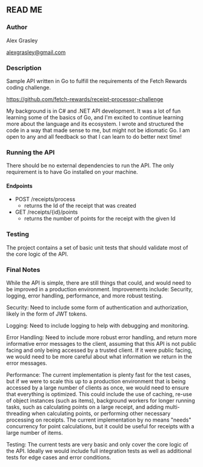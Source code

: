 ﻿## READ ME

### Author
Alex Grasley

alexgrasley@gmail.com

### Description
Sample API written in Go to fulfill the requirements of the Fetch Rewards coding challenge. 

https://github.com/fetch-rewards/receipt-processor-challenge

My background is in C# and .NET API development. It was a lot of fun learning some of the basics of Go, 
and I'm excited to continue learning more about the language and its ecosystem. I wrote and structured the code
in a way that made sense to me, but might not be idiomatic Go. I am open to any and all feedback so that I can learn
to do better next time! 

### Running the API
There should be no external dependencies to run the API. The only requirement is to have Go installed on your machine.

#### Endpoints 
- POST /receipts/process
  - returns the Id of the receipt that was created
- GET /receipts/{id}/points
  - returns the number of points for the receipt with the given Id

### Testing
The project contains a set of basic unit tests that should validate most of the core logic of the API.

### Final Notes
While the API is simple, there are still things that could, and would need to be improved in a production environment.
Improvements include: Security, logging, error handling, performance, and more robust testing.

Security: Need to include some form of authentication and authorization, likely in the form of JWT tokens.

Logging: Need to include logging to help with debugging and monitoring.

Error Handling: Need to include more robust error handling, and return more informative error messages to the client,
assuming that this API is not public facing and only being accessed by a trusted client. If it were public facing,
we would need to be more careful about what information we return in the error messages.

Performance: The current implementation is plenty fast for the test cases, but if we were to scale this up to a 
production environment that is being accessed by a large number of clients as once, we would need to ensure that
everything is optimized. This could include the use of caching, re-use of object instances (such as items), background 
workers for longer running tasks, such as calculating points on a large receipt, and adding multi-threading when
calculating points, or performing other necessary processing on receipts. The current implementation by no means 
"needs" concurrency for point calculations, but it could be useful for receipts with a large number of items. 

Testing: The current tests are very basic and only cover the core logic of the API. Ideally we would include full integration 
tests as well as additional tests for edge cases and error conditions.